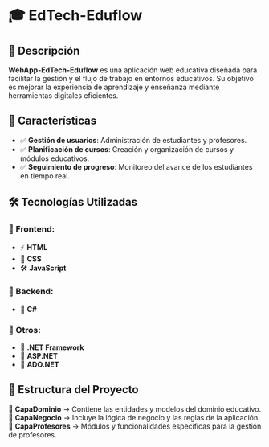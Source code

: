 # 🎓 EdTech-Eduflow

## 📌 Descripción

**WebApp-EdTech-Eduflow** es una aplicación web educativa diseñada para facilitar la gestión y el flujo de trabajo en entornos educativos. Su objetivo es mejorar la experiencia de aprendizaje y enseñanza mediante herramientas digitales eficientes.

## 🚀 Características

- ✅ **Gestión de usuarios**: Administración de estudiantes y profesores.  
- ✅ **Planificación de cursos**: Creación y organización de cursos y módulos educativos.  
- ✅ **Seguimiento de progreso**: Monitoreo del avance de los estudiantes en tiempo real.  

## 🛠️ Tecnologías Utilizadas

### 📌 Frontend:
- ⚡ **HTML**  
- 🎨 **CSS**  
- 🛠️ **JavaScript**  

### 📌 Backend:
- 🔹 **C#**  

### 📌 Otros:
- 🔷 **.NET Framework**  
- 🔷 **ASP.NET**  
- 🔷 **ADO.NET**  

## 📂 Estructura del Proyecto

📁 **CapaDominio** → Contiene las entidades y modelos del dominio educativo.  
📁 **CapaNegocio** → Incluye la lógica de negocio y las reglas de la aplicación.  
📁 **CapaProfesores** → Módulos y funcionalidades específicas para la gestión de profesores.  
